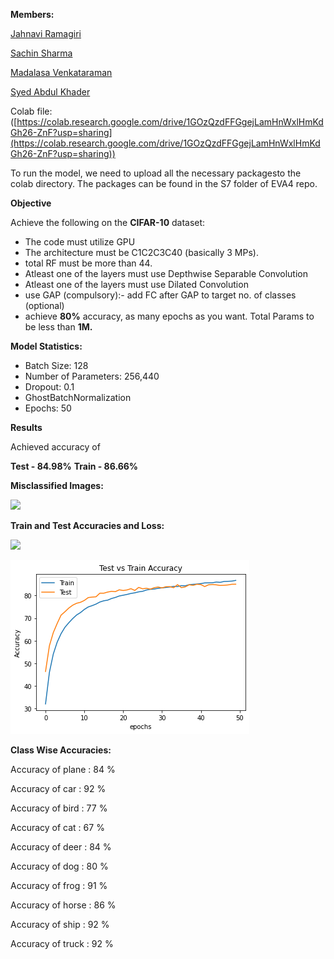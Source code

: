 **Members:**

[Jahnavi Ramagiri](https://canvas.instructure.com/courses/1804302/users/25685093)

[Sachin Sharma](https://canvas.instructure.com/courses/1804302/users/23724529)

[Madalasa Venkataraman](https://canvas.instructure.com/courses/1804302/users/25685106)

[Syed Abdul Khader](https://canvas.instructure.com/courses/1804302/users/25685109)

Colab file:([https://colab.research.google.com/drive/1GOzQzdFFGgejLamHnWxlHmKdGh26-ZnF?usp=sharing](https://colab.research.google.com/drive/1GOzQzdFFGgejLamHnWxlHmKdGh26-ZnF?usp=sharing))

To run the model, we need to upload all the necessary packagesto the colab directory. The packages can be found in the S7 folder of EVA4 repo.

**Objective**

Achieve the following on the  **CIFAR-10**  dataset:

- The code must utilize GPU
- The architecture must be C1C2C3C40 (basically 3 MPs).
- total RF must be more than 44.
- Atleast one of the layers must use Depthwise Separable Convolution
- Atleast one of the layers must use Dilated Convolution
- use GAP (compulsory):- add FC after GAP to target no. of classes (optional)
- achieve  **80%**  accuracy, as many epochs as you want. Total Params to be less than  **1M.**

**Model Statistics:**

- Batch Size: 128
- Number of Parameters: 256,440
- Dropout: 0.1
- GhostBatchNormalization
- Epochs: 50

**Results**

Achieved accuracy of

**Test - 84.98%**   **Train - 86.66%**

**Misclassified Images:**

[![](RackMultipart20200509-4-6go8lq_html_dfa9b2c8c1b01f83.png)](https://github.com/abksyed/EVA4/blob/master/S7/Images/MissClassifiedImages.png)

**Train and Test Accuracies and Loss:**

[![](RackMultipart20200509-4-6go8lq_html_9d9c2ab2e4675634.png)](https://github.com/abksyed/EVA4/blob/master/S7/Images/Test-Train%20Accuracy%20and%20Loss.png)

![**Train vs Test Accuracy:**](https://github.com/JahnaviRamagiri/EVA-B2/blob/master/S7/results/Train%20vs%20test.png)

**Class Wise Accuracies:**

Accuracy of plane : 84 %

Accuracy of car : 92 %

Accuracy of bird : 77 %

Accuracy of cat : 67 %

Accuracy of deer : 84 %

Accuracy of dog : 80 %

Accuracy of frog : 91 %

Accuracy of horse : 86 %

Accuracy of ship : 92 %

Accuracy of truck : 92 %
